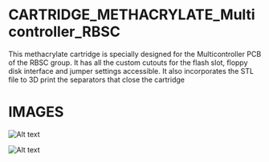 # CARTRIDGE_METHACRYLATE_Multicontroller_RBSC

This methacrylate cartridge is specially designed for the Multicontroller PCB of the RBSC group. It has all the custom cutouts for the flash slot, floppy disk interface and jumper settings accessible. It also incorporates the STL file to 3D print the separators that close the cartridge

# IMAGES

![Alt text](https://github.com/capsule5000/CARTRIDGE_METHACRYLATE_Multicontroller_RBSC/blob/main/Images/front_multicontroller.png)

![Alt text](https://github.com/capsule5000/CARTRIDGE_METHACRYLATE_Multicontroller_RBSC/blob/main/Images/Rear_multicontroller.png)
